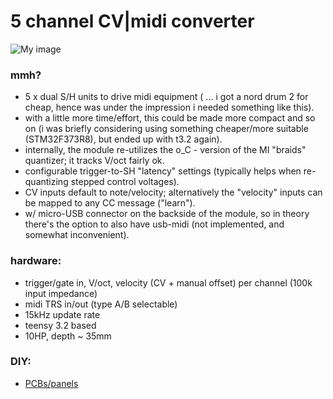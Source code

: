 5 channel CV|midi converter
===


![My image](https://c2.staticflickr.com/2/1780/43105246015_8cc601f7be_h.jpg)


### mmh?

- 5 x dual S/H units to drive midi equipment ( ... i got a nord drum 2 for cheap, hence was under the impression i needed something like this).
- with a little more time/effort, this could be made more compact and so on (i was briefly considering using something cheaper/more suitable (STM32F373R8), but ended up with t3.2 again).
- internally, the module re-utilizes the o_C - version of the MI "braids" quantizer; it tracks V/oct fairly ok.
- configurable trigger-to-SH "latency" settings (typically helps when re-quantizing stepped control voltages).
- CV inputs default to note/velocity; alternatively the "velocity" inputs can be mapped to any CC message ("learn").
- w/ micro-USB connector on the backside of the module, so in theory there's the option to also have usb-midi (not implemented, and somewhat inconvenient).

### hardware:

- trigger/gate in, V/oct, velocity (CV + manual offset) per channel (100k input impedance)
- midi TRS in/out (type A/B selectable)
- 15kHz update rate
- teensy 3.2 based
- 10HP, depth ~ 35mm

### DIY: 

- [PCBs/panels](https://pushermanproductions.com/?s=cv2midi)